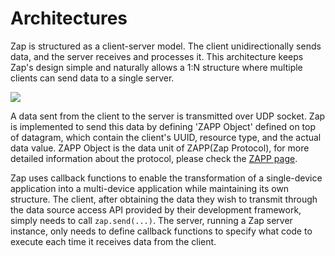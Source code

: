 # Architectures

Zap is structured as a client-server model. The client unidirectionally sends data, and the server receives and processes it. This architecture keeps Zap's design simple and naturally allows a 1:N structure where multiple clients can send data to a single server.

![](https://user-images.githubusercontent.com/6410412/283739637-66d41f4c-ff69-4cb7-b8c4-dd647c642b67.png)

A data sent from the client to the server is transmitted over UDP socket. Zap is implemented to send this data by defining 'ZAPP Object' defined on top of datagram, which contain the client's UUID, resource type, and the actual data value. ZAPP Object is the data unit of ZAPP(Zap Protocol), for more detailed information about the protocol, please check the [ZAPP page](./zap-protocol.md).

Zap uses callback functions to enable the transformation of a single-device application into a multi-device application while maintaining its own structure. The client, after obtaining the data they wish to transmit through the data source access API provided by their development framework, simply needs to call `zap.send(...)`. The server, running a Zap server instance, only needs to define callback functions to specify what code to execute each time it receives data from the client.
